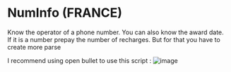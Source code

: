 # NumInfo (FRANCE)
Know the operator of a phone number. 
You can also know the award date.  
If it is a number prepay the number of recharges. 
But for that you have to create more parse


I recommend using open bullet to use this script :
![image](https://user-images.githubusercontent.com/88597588/128643600-26c940c8-adab-4d05-9877-43b9cea82107.png)
